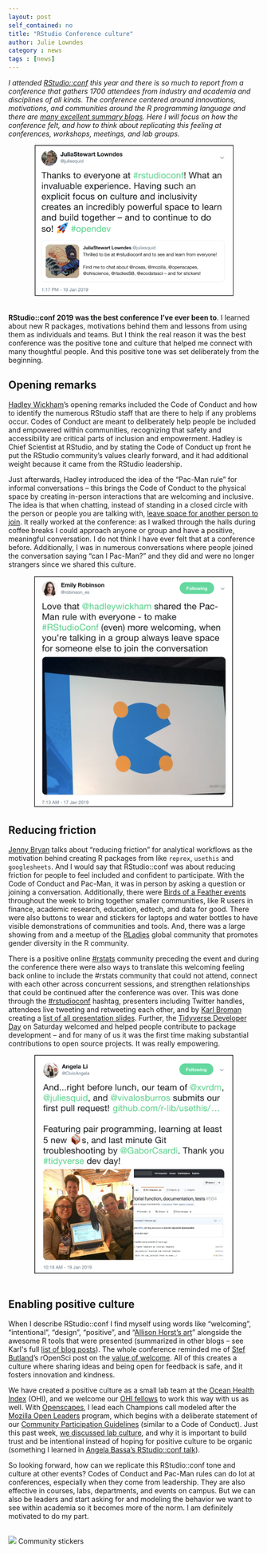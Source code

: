 ```yaml
---
layout: post
self_contained: no
title: "RStudio Conference culture"
author: Julie Lowndes
category : news 
tags : [news]
---
```


*I attended [RStudio::conf](https://www.rstudio.com/conference/) this year and there is so much to report from a conference that gathers 1700 attendees from industry and academia and disciplines of all kinds. The conference centered around innovations, motivations, and communities around the R programming language and there are [many excellent summary blogs](https://github.com/kbroman/RStudioConf2019Slides#followup-blog-posts). Here I will focus on how the conference felt, and how to think about replicating this feeling at conferences, workshops, meetings, and lab groups.*

<center>
  <a href="https://twitter.com/juliesquid/status/1086734354083180545">
    <img src="../assets/blog_images/rstudioconf-tweet-jsl.png" width="400px">
  </a>
</center>

<br>

**RStudio::conf 2019 was the best conference I’ve ever been to**. I learned about new R packages, motivations behind them and lessons from using them as individuals and teams. But I think the real reason it was the best conference was the positive tone and culture that helped me connect with many thoughtful people. And this positive tone was set deliberately from the beginning. 

## Opening remarks

[Hadley Wickham](https://twitter.com/hadleywickham/)’s opening remarks included the Code of Conduct and how to identify the numerous RStudio staff that are there to help if any problems occur. Codes of Conduct are meant to deliberately help people be included and empowered within communities, recognizing that safety and accessibility are critical parts of inclusion and empowerment. Hadley is Chief Scientist at RStudio, and by stating the Code of Conduct up front he put the RStudio community’s values clearly forward, and it had additional weight because it came from the RStudio leadership. 

Just afterwards, Hadley introduced the idea of the “Pac-Man rule” for informal conversations – this brings the Code of Conduct to the physical space by creating in-person interactions that are welcoming and inclusive. The idea is that when chatting, instead of standing in a closed circle with the person or people you are talking with, [leave space for another person to join](https://www.ericholscher.com/blog/2017/aug/2/pacman-rule-conferences/). It really worked at the conference: as I walked through the halls during coffee breaks I could approach anyone or group and have a positive, meaningful conversation. I do not think I have ever felt that at a conference before. Additionally, I was in numerous conversations where people joined the conversation saying “can I Pac-Man?” and they did and were no longer strangers since we shared this culture. 

<center>
  <a href="https://twitter.com/robinson_es/status/1085917956033392641">
    <img src="../assets/blog_images/rstudioconf-tweet-er.png" width="400px">
  </a>
</center>


## Reducing friction

[Jenny Bryan](https://twitter.com/jennybryan/) talks about “reducing friction” for analytical workflows as the motivation behind creating R packages from like `reprex`, `usethis` and `googlesheets`. And I would say that RStudio::conf was about reducing friction for people to feel included and confident to participate. With the Code of Conduct and Pac-Man, it was in person by asking a question or joining a conversation. Additionally, there were [Birds of a Feather events](https://community.rstudio.com/t/birds-of-a-feather-bof-at-rstudio-conf-2019l/19328) throughout the week to bring together smaller communities, like R users in finance, academic research, education, edtech, and data for good. There were also buttons to wear and stickers for laptops and water bottles to have visible demonstrations of communities and tools. And, there was a large showing from and a meetup of the [RLadies](https://rladies.org/) global community that promotes gender diversity in the R community. 

There is a positive online [#rstats](https://twitter.com/search?f=tweets&q=%23rstats&src=typd) community preceding the event and during the conference there were also ways to translate this welcoming feeling back online to include the #rstats community that could not attend, connect with each other across concurrent sessions, and strengthen relationships that could be continued after the conference was over. This was done through the [#rstudioconf](https://twitter.com/search?f=tweets&q=%23rstudioconf&src=typd) hashtag, presenters including Twitter handles, attendees live tweeting and retweeting each other, and by [Karl Broman](https://twitter.com/kwbroman) creating a [list of all presentation slides](https://github.com/kbroman/RStudioConf2019Slides). Further, the [Tidyverse Developer Day](https://github.com/tidyverse/dev-day-2019#tidyverse-developer-day-2019) on Saturday welcomed and helped people contribute to package development – and for many of us it was the first time making substantial contributions to open source projects. It was really empowering. 

<center>
  <a href="https://twitter.com/CivicAngela/status/1086689357929631744">
    <img src="../assets/blog_images/rstudioconf-tidyverse-dev.png" width="400px">
  </a>
</center>

<br>

## Enabling positive culture 

When I describe RStudio::conf I find myself using words like “welcoming”, “intentional”, “design”, “positive”, and “[Allison Horst’s art](https://twitter.com/search?q=%40allison_horst%20%23rstudioconf&src=typd)” alongside the awesome R tools that were presented (summarized in other blogs – see Karl's full [list of blog posts](https://github.com/kbroman/RStudioConf2019Slides#followup-blog-posts)). The whole conference reminded me of [Stef Butland](https://twitter.com/StefanieButland)’s rOpenSci post on the [value of welcome](https://ropensci.org/blog/2017/07/18/value-of-welcome/). All of this creates a culture where sharing ideas and being open for feedback is safe, and it fosters innovation and kindness. 

We have created a positive culture as a small lab team at the [Ocean Health Index](http://ohi-science.org) (OHI), and we welcome our [OHI fellows](http://ohi-science.org/ohi-global/fellows.html) to work this way with us as well. With [Openscapes](https://openscapes.org), I lead each Champions call modeled after the [Mozilla Open Leaders](https://foundation.mozilla.org/en/opportunity/mozilla-open-leaders/) program, which begins with a deliberate statement of our [Community Participation Guidelines](https://www.mozilla.org/en-US/about/governance/policies/participation/) (similar to a Code of Conduct). Just this past week, [we discussed lab culture](https://openscapes.github.io/series/index.html#agendas), and why it is important to build trust and be intentional instead of hoping for positive culture to be organic (something I learned in [Angela Bassa’s RStudio::conf talk](https://resources.rstudio.com/rstudio-conf-2019/data-science-as-a-team-sport)).

So looking forward, how can we replicate this RStudio::conf tone and culture at other events? Codes of Conduct and Pac-Man rules can do lot at conferences, especially when they come from leadership. They are also effective in courses, labs, departments, and events on campus. But we can also be leaders and start asking for and modeling the behavior we want to see within academia so it becomes more of the norm. I am definitely motivated to do my part.

<br>
<img src="../assets/blog_images/blog/hexes_laptop.jpg" width="300px">  
Community stickers
